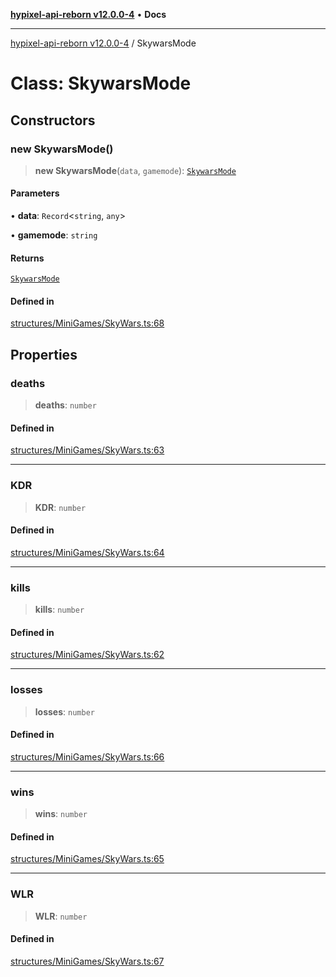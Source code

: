 [**hypixel-api-reborn v12.0.0-4**](../README.md) • **Docs**

***

[hypixel-api-reborn v12.0.0-4](../globals.md) / SkywarsMode

# Class: SkywarsMode

## Constructors

### new SkywarsMode()

> **new SkywarsMode**(`data`, `gamemode`): [`SkywarsMode`](SkywarsMode.md)

#### Parameters

• **data**: `Record`\<`string`, `any`\>

• **gamemode**: `string`

#### Returns

[`SkywarsMode`](SkywarsMode.md)

#### Defined in

[structures/MiniGames/SkyWars.ts:68](https://github.com/Kathund/REBORN-docs-TEST/blob/1c14a4fa83649d1c26475bdd62d394bf5095b016/src/structures/MiniGames/SkyWars.ts#L68)

## Properties

### deaths

> **deaths**: `number`

#### Defined in

[structures/MiniGames/SkyWars.ts:63](https://github.com/Kathund/REBORN-docs-TEST/blob/1c14a4fa83649d1c26475bdd62d394bf5095b016/src/structures/MiniGames/SkyWars.ts#L63)

***

### KDR

> **KDR**: `number`

#### Defined in

[structures/MiniGames/SkyWars.ts:64](https://github.com/Kathund/REBORN-docs-TEST/blob/1c14a4fa83649d1c26475bdd62d394bf5095b016/src/structures/MiniGames/SkyWars.ts#L64)

***

### kills

> **kills**: `number`

#### Defined in

[structures/MiniGames/SkyWars.ts:62](https://github.com/Kathund/REBORN-docs-TEST/blob/1c14a4fa83649d1c26475bdd62d394bf5095b016/src/structures/MiniGames/SkyWars.ts#L62)

***

### losses

> **losses**: `number`

#### Defined in

[structures/MiniGames/SkyWars.ts:66](https://github.com/Kathund/REBORN-docs-TEST/blob/1c14a4fa83649d1c26475bdd62d394bf5095b016/src/structures/MiniGames/SkyWars.ts#L66)

***

### wins

> **wins**: `number`

#### Defined in

[structures/MiniGames/SkyWars.ts:65](https://github.com/Kathund/REBORN-docs-TEST/blob/1c14a4fa83649d1c26475bdd62d394bf5095b016/src/structures/MiniGames/SkyWars.ts#L65)

***

### WLR

> **WLR**: `number`

#### Defined in

[structures/MiniGames/SkyWars.ts:67](https://github.com/Kathund/REBORN-docs-TEST/blob/1c14a4fa83649d1c26475bdd62d394bf5095b016/src/structures/MiniGames/SkyWars.ts#L67)
